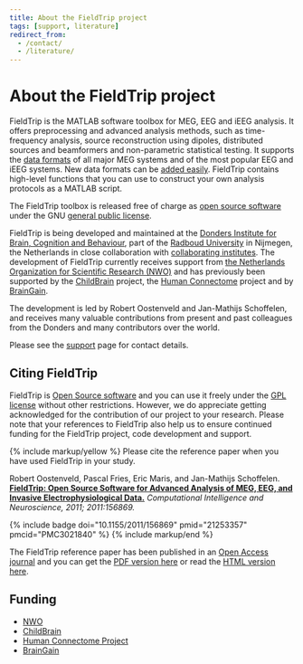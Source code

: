```yaml
---
title: About the FieldTrip project
tags: [support, literature]
redirect_from:
  - /contact/
  - /literature/
---
```


# About the FieldTrip project

FieldTrip is the MATLAB software toolbox for MEG, EEG and iEEG analysis. It offers preprocessing and advanced analysis methods, such as time-frequency analysis, source reconstruction using dipoles, distributed sources and beamformers and non-parametric statistical testing. It supports the [data formats](/faq/dataformat) of all major MEG systems and of the most popular EEG and iEEG systems. New data formats can be [added easily](/faq/how_can_i_import_my_own_dataformat). FieldTrip contains high-level functions that you can use to construct your own analysis protocols as a MATLAB script.

The FieldTrip toolbox is released free of charge as [open source software](https://en.wikipedia.org/wiki/Open_source) under the GNU [general public license](https://www.gnu.org/copyleft/gpl.html).

FieldTrip is being developed and maintained at the [Donders Institute for Brain, Cognition and Behaviour](https://www.ru.nl/donders), part of the [Radboud University](https://www.ru.nl) in Nijmegen, the Netherlands in close collaboration with [collaborating institutes](/external_links#collaborating_institutes). The development of FieldTrip currently receives support from [the Netherlands Organization for Scientific Research (NWO)](https://www.nwo.nl) and has previously been supported by the [ChildBrain](https://www.childbrain.eu) project, the [Human Connectome](https://humanconnectome.org) project and by [BrainGain](https://www.braingain.nl).

The development is led by Robert Oostenveld and Jan-Mathijs Schoffelen, and receives many valuable contributions from present and past colleagues from the Donders and many contributors over the world.

Please see the [support](/support) page for contact details.

## Citing FieldTrip

FieldTrip is [Open Source software](https://www.opensource.org) and you can use it freely under the [GPL license](https://www.gnu.org/copyleft/gpl.html) without other restrictions. However, we do appreciate getting acknowledged for the contribution of our project to your research. Please note that your references to FieldTrip also help us to ensure continued funding for the FieldTrip project, code development and support.

{% include markup/yellow %}
Please cite the reference paper when you have used FieldTrip in your study.

Robert Oostenveld, Pascal Fries, Eric Maris, and Jan-Mathijs Schoffelen. **[FieldTrip: Open Source Software for Advanced Analysis of MEG, EEG, and Invasive Electrophysiological Data.](https://doi.org/10.1155/2011/156869)** _Computational Intelligence and Neuroscience, 2011; 2011:156869._

{% include badge doi="10.1155/2011/156869" pmid="21253357" pmcid="PMC3021840" %}
{% include markup/end %}

The FieldTrip reference paper has been published in an [Open Access journal](https://en.wikipedia.org/wiki/Open_access_journal) and you can get the [PDF version here](https://downloads.hindawi.com/journals/cin/2011/156869.pdf) or read the [HTML version here](https://www.hindawi.com/journals/cin/2011/156869).

## Funding

- [NWO](https://www.nwo.nl)
- [ChildBrain](https://www.childbrain.eu)
- [Human Connectome Project](https://humanconnectome.org)
- [BrainGain](https://www.braingain.nu)
